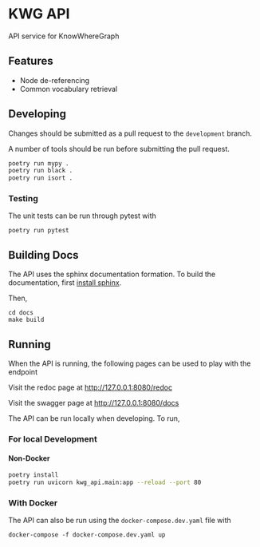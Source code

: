# KWG API

API service for KnowWhereGraph

## Features

- Node de-referencing
- Common vocabulary retrieval

## Developing

Changes should be submitted as a pull request to the `development` branch.

A number of tools should be run before submitting the pull request.

```bash
poetry run mypy .
poetry run black .
poetry run isort .
```

### Testing

The unit tests can be run through pytest with

```commandline
poetry run pytest
```


## Building Docs

The API uses the sphinx documentation formation. To build the documentation, first [install sphinx](https://www.sphinx-doc.org/en/master/usage/installation.html).

Then,

```commandline
cd docs
make build
```

## Running

When the API is running, the following pages can be used to play with the endpoint

Visit the redoc page at http://127.0.0.1:8080/redoc

Visit the swagger page at http://127.0.0.1:8080/docs


The API can be run locally when developing. To run,

### For local Development

#### Non-Docker

```bash
poetry install
poetry run uvicorn kwg_api.main:app --reload --port 80
```

### With Docker

The API can also be run using the `docker-compose.dev.yaml` file with

```commandline
docker-compose -f docker-compose.dev.yaml up
```
